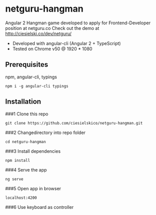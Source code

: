 # netguru-hangman

Angular 2 Hangman game developed to apply for Frontend-Developer position at netguru.co
Check out the demo at http://ciesielski.co/dev/netguru/

- Developed with angular-cli (Angular 2 + TypeScript)
- Tested on Chrome v50 @ 1920 * 1080

## Prerequisites

npm, angular-cli, typings

`npm i -g angular-cli typings`

## Installation

###1 Clone this repo

`git clone https://github.com/ciesielskico/netguru-hangman.git`

###2 Changedirectory into repo folder

`cd netguru-hangman`

###3 Install dependencies

`npm install`

###4 Serve the app

`ng serve`

###5 Open app in browser

`localhost:4200`

###6 Use keyboard as controller
